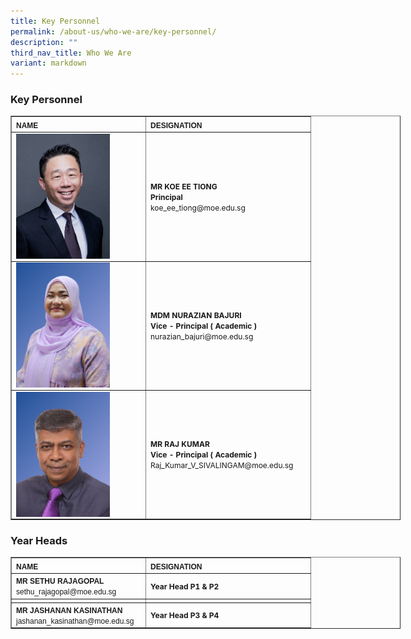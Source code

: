 ```yaml
---
title: Key Personnel
permalink: /about-us/who-we-are/key-personnel/
description: ""
third_nav_title: Who We Are
variant: markdown
---
```

### **Key Personnel**
<table border="1" cellpadding="0" cellspacing="8" style="width:624px">
<thead>
		<tr>
			<th scope="col" style="text-align:left; width:200px"><span style="font-size:12px"><span style="font-family:Arial,Helvetica,sans-serif">NAME</span></span></th>
			<th scope="col" style="text-align:left; width:249px"><span style="font-size:12px"><span style="font-family:Arial,Helvetica,sans-serif">DESIGNATION</span></span></th>
		</tr>
	</thead>
<tbody>
		<tr>
			<td style="width:106px"><span style="font-size:12px"><span style="font-family:Arial,Helvetica,sans-serif"><img align="left" style="width:150px" src="/images/SY5_3313___Headshot.jpg"></span></span></td>
			<td style="width:106px"><span style="font-size:12px"><strong>MR KOE EE TIONG</strong><br><strong>Principal</strong> <br>koe_ee_tiong@moe.edu.sg</span></td>
</tr><tr>
	<td style="width:106px"><span style="font-size:12px"><span style="font-family:Arial,Helvetica,sans-serif"><img align="left" style="width:150px" src="/images/new_mdm_azian.png"></span></span></td>
			<td style="width:106px"><span style="font-size:12px"><strong>MDM NURAZIAN BAJURI</strong><br><strong>Vice - Principal ( Academic )</strong> <br>nurazian_bajuri@moe.edu.sg</span></td>
	</tr><tr>
			<td style="width:106px"><span style="font-size:12px"><span style="font-family:Arial,Helvetica,sans-serif"><img align="left" style="width:150px" src="/images/new_mr_raj.png"></span></span></td>
			<td style="width:106px"><span style="font-size:12px"><strong>MR RAJ KUMAR</strong><br><strong>Vice - Principal ( Academic )</strong> <br>Raj_Kumar_V_SIVALINGAM@moe.edu.sg</span></td>
	</tr><tr>
		</tr></tbody></table>
		
### 		**Year Heads**
<table border="1" cellpadding="0" cellspacing="8" style="width:624px">
<thead>
		<tr>
			<th scope="col" style="text-align:left; width:200px"><span style="font-size:12px"><span style="font-family:Arial,Helvetica,sans-serif">NAME</span></span></th>
			<th scope="col" style="text-align:left; width:249px"><span style="font-size:12px"><span style="font-family:Arial,Helvetica,sans-serif">DESIGNATION</span></span></th>
		</tr>
	</thead>
<tbody>
		<tr>
	<td style="width:106px"><span style="font-size:12px"><span style="font-family:Arial,Helvetica,sans-serif"><strong>MR SETHU RAJAGOPAL</strong><br>sethu_rajagopal@moe.edu.sg</span></span></td>
			<td style="width:106px"><span style="font-size:12px"><strong>Year Head P1 &amp; P2 </strong></span></td>
	</tr><tr>
	<td style="width:106px">
			</td><td style="width:106px">
</td></tr>
			<tr><td style="width:106px"><span style="font-size:12px"><span style="font-family:Arial,Helvetica,sans-serif"><strong>MR JASHANAN KASINATHAN</strong><br>jashanan_kasinathan@moe.edu.sg</span></span></td>
			<td style="width:106px"><span style="font-size:12px"><strong>Year Head P3 &amp; P4</strong></span></td>
	</tr><tr>
		</tr></tbody></table>
